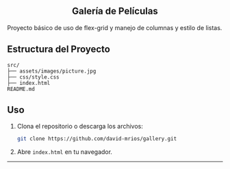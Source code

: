 <h2 align="center"> Galería de Películas </h2>

Proyecto básico de uso de flex-grid y manejo de columnas y estilo de listas.

## Estructura del Proyecto

```
src/
├── assets/images/picture.jpg
├── css/style.css
├── index.html
README.md
```
## Uso

1. Clona el repositorio o descarga los archivos:
   ```sh
   git clone https://github.com/david-mrios/gallery.git
   ```
2. Abre `index.html` en tu navegador.

---
